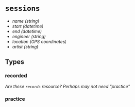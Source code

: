 # `sessions`

  - *name* _(string)_
  - *start* _(datetime)_
  - *end*  _(datetime)_
  - *engineer* _(string)_
  - *location* _(GPS coordinates)_
  - *artist* _(string)_


## Types


### recorded

  _Are these `records` resource? Perhaps may not need "practice"_


### practice
